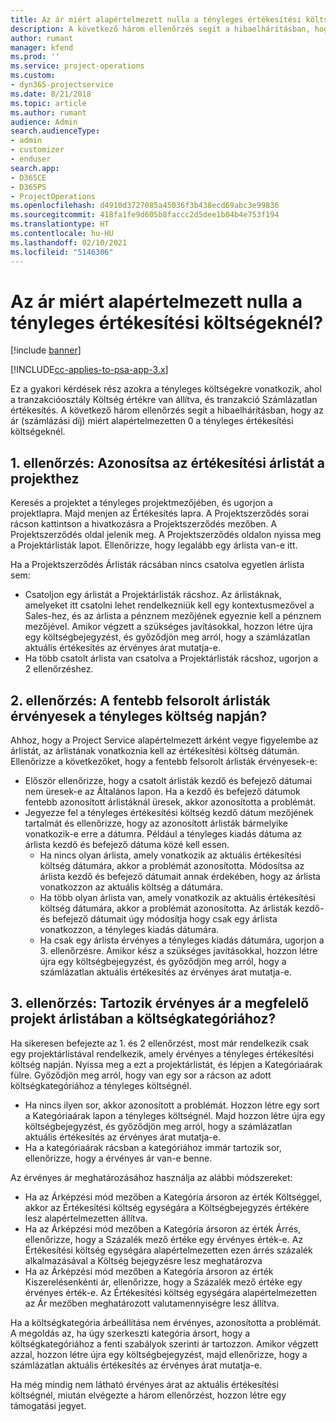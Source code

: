 ```yaml
---
title: Az ár miért alapértelmezett nulla a tényleges értékesítési költségeknél?
description: A következő három ellenőrzés segít a hibaelhárításban, hogy az ár miért alapértelmezetten 0 a tényleges értékesítési költségeknél.
author: rumant
manager: kfend
ms.prod: ''
ms.service: project-operations
ms.custom:
- dyn365-projectservice
ms.date: 8/21/2018
ms.topic: article
ms.author: rumant
audience: Admin
search.audienceType:
- admin
- customizer
- enduser
search.app:
- D365CE
- D365PS
- ProjectOperations
ms.openlocfilehash: d4910d3727085a45036f3b438ecd69abc3e99836
ms.sourcegitcommit: 418fa1fe9d605b8faccc2d5dee1b04b4e753f194
ms.translationtype: HT
ms.contentlocale: hu-HU
ms.lasthandoff: 02/10/2021
ms.locfileid: "5146306"
---
```

# <a name="why-is-the-price-defaulting-to-zero-on-expense-sales-actuals"></a>Az ár miért alapértelmezett nulla a tényleges értékesítési költségeknél?

[!include [banner](../includes/psa-now-project-operations.md)]

[!INCLUDE[cc-applies-to-psa-app-3.x](../includes/cc-applies-to-psa-app-3x.md)]

Ez a gyakori kérdések rész azokra a tényleges költségekre vonatkozik, ahol a tranzakcióosztály Költség értékre van állítva, és tranzakció Számlázatlan értékesítés. A következő három ellenőrzés segít a hibaelhárításban, hogy az ár (számlázási díj) miért alapértelmezetten 0 a tényleges értékesítési költségeknél.

## <a name="check-1-identify-the-sales-price-list-for-project"></a>1. ellenőrzés: Azonosítsa az értékesítési árlistát a projekthez

Keresés a projektet a tényleges projektmezőjében, és ugorjon a projektlapra. Majd menjen az Értékesítés lapra. A Projektszerződés sorai rácson kattintson a hivatkozásra a Projektszerződés mezőben. A Projektszerződés oldal jelenik meg. A Projektszerződés oldalon nyissa meg a Projektárlisták lapot. Ellenőrizze, hogy legalább egy árlista van-e itt.

Ha a Projektszerződés Árlisták rácsában nincs csatolva egyetlen árlista sem:

- Csatoljon egy árlistát a Projektárlisták rácshoz. Az árlistáknak, amelyeket itt csatolni lehet rendelkezniük kell egy kontextusmezővel a Sales-hez, és az árlista a pénznem mezőjének egyeznie kell a pénznem mezőjével. Amikor végzett a szükséges javításokkal, hozzon létre újra egy költségbejegyzést, és győződjön meg arról, hogy a számlázatlan aktuális értékesítés az érvényes árat mutatja-e.
- Ha több csatolt árlista van csatolva a Projektárlisták rácshoz, ugorjon a 2 ellenőrzéshez.

## <a name="check-2-are-any-of-the-price-lists-identified-above-valid-for-the-specific-date-of-the-expense-actual"></a>2. ellenőrzés: A fentebb felsorolt árlisták érvényesek a tényleges költség napján?

Ahhoz, hogy a Project Service alapértelmezett árként vegye figyelembe az árlistát, az árlistának vonatkoznia kell az értékesítési költség dátumán. Ellenőrizze a következőket, hogy a fentebb felsorolt árlisták érvényesek-e:

- Először ellenőrizze, hogy a csatolt árlisták kezdő és befejező dátumai nem üresek-e az Általános lapon. Ha a kezdő és befejező dátumok fentebb azonosított árlistáknál üresek, akkor azonosította a problémát. 
- Jegyezze fel a tényleges értékesítési költség kezdő dátum mezőjének tartalmát és ellenőrizze, hogy az azonosított árlisták bármelyike vonatkozik-e erre a dátumra. Például a tényleges kiadás dátuma az árlista kezdő és befejező dátuma közé kell essen. 
    - Ha nincs olyan árlista, amely vonatkozik az aktuális értékesítési költség dátumára, akkor a problémát azonosította. Módosítsa az árlista kezdő és befejező dátumait annak érdekében, hogy az árlista vonatkozzon az aktuális költség a dátumára. 
    - Ha több olyan árlista van, amely vonatkozik az aktuális értékesítési költség dátumára, akkor a problémát azonosította. Az árlisták kezdő- és befejező dátumait úgy módosítja hogy csak egy árlista vonatkozzon, a tényleges kiadás dátumára. 
    - Ha csak egy árlista érvényes a tényleges kiadás dátumára, ugorjon a 3. ellenőrzésre.
Amikor kész a szükséges javításokkal, hozzon létre újra egy költségbejegyzést, és győződjön meg arról, hogy a számlázatlan aktuális értékesítés az érvényes árat mutatja-e.

## <a name="check-3-is-there-a-valid-price-for-the-expense-category-in-the-applicable-project-price-list"></a>3. ellenőrzés: Tartozik érvényes ár a megfelelő projekt árlistában a költségkategóriához? 

Ha sikeresen befejezte az 1. és 2 ellenőrzést, most már rendelkezik csak egy projektárlistával rendelkezik, amely érvényes a tényleges értékesítési költség napján. Nyissa meg a ezt a projektárlistát, és lépjen a Kategóriaárak fülre. Győződjön meg arról, hogy van egy sor a rácson az adott költségkategóriához a tényleges költségnél.
 
- Ha nincs ilyen sor, akkor azonosított a problémát. Hozzon létre egy sort a Kategóriaárak lapon a tényleges költségnél. Majd hozzon létre újra egy költségbejegyzést, és győződjön meg arról, hogy a számlázatlan aktuális értékesítés az érvényes árat mutatja-e. 
- Ha a kategóriaárak rácsban a kategóriához immár tartozik sor, ellenőrizze, hogy a érvényes ár van-e benne.

Az érvényes ár meghatározásához használja az alábbi módszereket:

- Ha az Árképzési mód mezőben a Kategória ársoron az érték Költséggel, akkor az Értékesítési költség egységára a Költségbejegyzés értékére lesz alapértelmezetten állítva.
- Ha az Árképzési mód mezőben a Kategória ársoron az érték Árrés, ellenőrizze, hogy a Százalék mező értéke egy érvényes érték-e. Az Értékesítési költség egységára alapértelmezetten ezen árrés százalék alkalmazásával a Költség bejegyzésre lesz meghatározva
- Ha az Árképzési mód mezőben a Kategória ársoron az érték Kiszerelésenkénti ár, ellenőrizze, hogy a Százalék mező értéke egy érvényes érték-e. Az Értékesítési költség egységára alapértelmezetten az Ár mezőben meghatározott valutamennyiségre lesz állítva.

Ha a költségkategória árbeállítása nem érvényes, azonosította a problémát. A megoldás az, ha úgy szerkeszti kategória ársort, hogy a költségkategóriához a fenti szabályok szerinti ár tartozzon. Amikor végzett azzal, hozzon létre újra egy költségbejegyzést, majd ellenőrizze, hogy a számlázatlan aktuális értékesítés az érvényes árat mutatja-e.

Ha még mindig nem látható érvényes árat az aktuális értékesítési költségnél, miután elvégezte a három ellenőrzést, hozzon létre egy támogatási jegyet.



